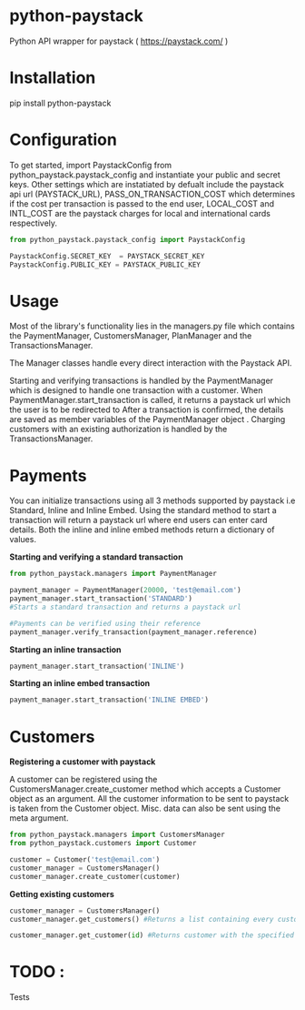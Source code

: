# python-paystack

Python API wrapper for paystack ( https://paystack.com/ )

# Installation

pip install python-paystack

# Configuration

To get started, import PaystackConfig from python_paystack.paystack_config and instantiate your public and secret keys.
Other settings which are instatiated by defualt include the paystack api url (PAYSTACK_URL), PASS_ON_TRANSACTION_COST which determines if the cost per transaction is passed to the end user, LOCAL_COST and INTL_COST are the paystack charges for local and international cards respectively.

```python
from python_paystack.paystack_config import PaystackConfig

PaystackConfig.SECRET_KEY  = PAYSTACK_SECRET_KEY
PaystackConfig.PUBLIC_KEY = PAYSTACK_PUBLIC_KEY

``` 

# Usage

Most of the library's functionality lies in the managers.py file which contains the PaymentManager, CustomersManager, PlanManager and the TransactionsManager.

The Manager classes handle every direct interaction with the Paystack API.

Starting and verifying transactions is handled by the PaymentManager which is designed to handle one transaction with a customer.
When PaymentManager.start_transaction is called, it returns a paystack url which the user is to be redirected to 
After a transaction is confirmed, the details are saved as member variables of the PaymentManager object . 
Charging customers with an existing authorization is handled by the TransactionsManager.

# Payments

You can initialize transactions using all 3 methods supported by paystack i.e Standard, Inline and Inline Embed.
Using the standard method to start a transaction will return a paystack url where end users can enter card details.
Both the inline and inline embed methods return a dictionary of values.

**Starting and verifying a standard transaction**

```python
from python_paystack.managers import PaymentManager

payment_manager = PaymentManager(20000, 'test@email.com')
payment_manager.start_transaction('STANDARD')
#Starts a standard transaction and returns a paystack url

#Payments can be verified using their reference
payment_manager.verify_transaction(payment_manager.reference)

``` 

**Starting an inline transaction**
```python
payment_manager.start_transaction('INLINE')

```

**Starting an inline embed transaction**
```python
payment_manager.start_transaction('INLINE EMBED')
```




# Customers

**Registering a customer with paystack**

A customer can be registered using the CustomersManager.create_customer method which accepts a Customer object as an argument.
All the customer information to be sent to paystack is taken from the Customer object.
Misc. data can also be sent using the meta argument.
```python
from python_paystack.managers import CustomersManager
from python_paystack.customers import Customer

customer = Customer('test@email.com')
customer_manager = CustomersManager()
customer_manager.create_customer(customer)
```

**Getting existing customers**
```python
customer_manager = CustomersManager()
customer_manager.get_customers() #Returns a list containing every customer

customer_manager.get_customer(id) #Returns customer with the specified id
```


# TODO : 

Tests


